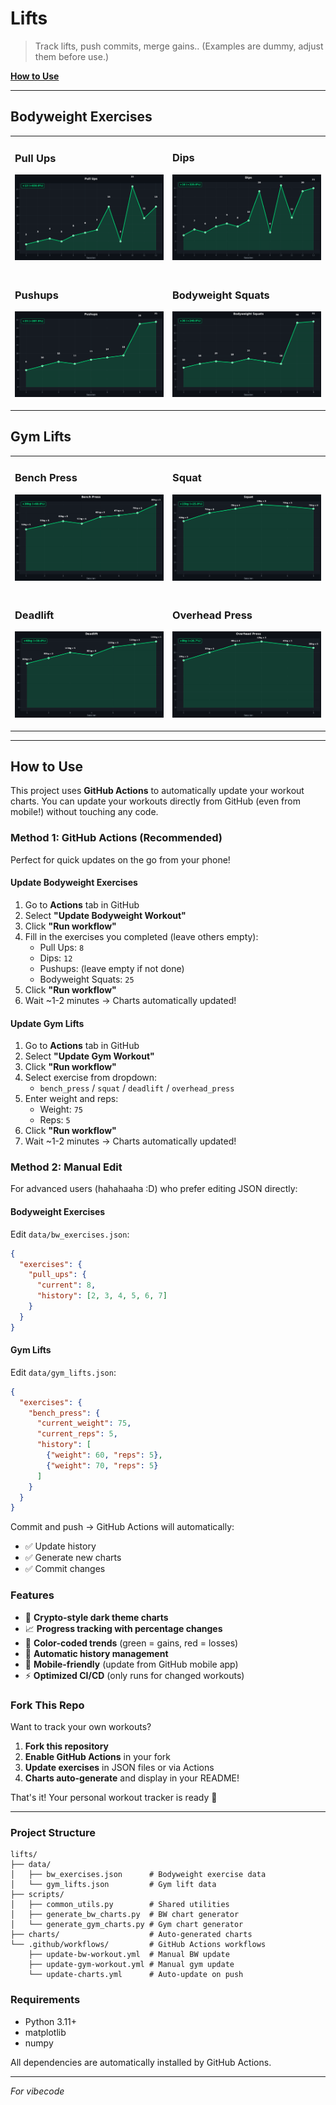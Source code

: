 # Lifts

> Track lifts, push commits, merge gains.. (Examples are dummy, adjust them before use.)

**[How to Use](#how-to-use)**

---

## Bodyweight Exercises

<table>
<tr>
<td width="50%">

### Pull Ups
![Pull Ups](charts/pull_ups_20251017113409.png)

</td>
<td width="50%">

### Dips
![Dips](charts/dips_20251017113409.png)

</td>
</tr>
<tr>
<td width="50%">

### Pushups
![Pushups](charts/pushups_20251017113409.png)

</td>
<td width="50%">

### Bodyweight Squats
![Bodyweight Squats](charts/bodyweight_squats_20251017113409.png)

</td>
</tr>
</table>

## Gym Lifts

<table>
<tr>
<td width="50%">

### Bench Press
![Bench Press](charts/bench_press_20251017112530.png)

</td>
<td width="50%">

### Squat
![Squat](charts/squat_20251017112530.png)

</td>
</tr>
<tr>
<td width="50%">

### Deadlift
![Deadlift](charts/deadlift_20251017112530.png)

</td>
<td width="50%">

### Overhead Press
![Overhead Press](charts/overhead_press_20251017112530.png)

</td>
</tr>
</table>

---

## How to Use

This project uses **GitHub Actions** to automatically update your workout charts. You can update your workouts directly from GitHub (even from mobile!) without touching any code.

### Method 1: GitHub Actions (Recommended)

Perfect for quick updates on the go from your phone!

#### Update Bodyweight Exercises

1. Go to **Actions** tab in GitHub
2. Select **"Update Bodyweight Workout"**
3. Click **"Run workflow"**
4. Fill in the exercises you completed (leave others empty):
   - Pull Ups: `8`
   - Dips: `12`
   - Pushups: (leave empty if not done)
   - Bodyweight Squats: `25`
5. Click **"Run workflow"**
6. Wait ~1-2 minutes → Charts automatically updated!

#### Update Gym Lifts

1. Go to **Actions** tab in GitHub
2. Select **"Update Gym Workout"**
3. Click **"Run workflow"**
4. Select exercise from dropdown:
   - `bench_press` / `squat` / `deadlift` / `overhead_press`
5. Enter weight and reps:
   - Weight: `75`
   - Reps: `5`
6. Click **"Run workflow"**
7. Wait ~1-2 minutes → Charts automatically updated!

### Method 2: Manual Edit

For advanced users (hahahaaha :D) who prefer editing JSON directly:

#### Bodyweight Exercises

Edit `data/bw_exercises.json`:
```json
{
  "exercises": {
    "pull_ups": {
      "current": 8,
      "history": [2, 3, 4, 5, 6, 7]
    }
  }
}
```

#### Gym Lifts

Edit `data/gym_lifts.json`:
```json
{
  "exercises": {
    "bench_press": {
      "current_weight": 75,
      "current_reps": 5,
      "history": [
        {"weight": 60, "reps": 5},
        {"weight": 70, "reps": 5}
      ]
    }
  }
}
```

Commit and push → GitHub Actions will automatically:
- ✅ Update history
- ✅ Generate new charts
- ✅ Commit changes

### Features

- 🌙 **Crypto-style dark theme charts**
- 📈 **Progress tracking with percentage changes**
- 🎨 **Color-coded trends** (green = gains, red = losses)
- 🔄 **Automatic history management**
- 📱 **Mobile-friendly** (update from GitHub mobile app)
- ⚡ **Optimized CI/CD** (only runs for changed workouts)

### Fork This Repo

Want to track your own workouts?

1. **Fork this repository**
2. **Enable GitHub Actions** in your fork
3. **Update exercises** in JSON files or via Actions
4. **Charts auto-generate** and display in your README!

That's it! Your personal workout tracker is ready 💪

---

### Project Structure

```
lifts/
├── data/
│   ├── bw_exercises.json      # Bodyweight exercise data
│   └── gym_lifts.json         # Gym lift data
├── scripts/
│   ├── common_utils.py        # Shared utilities
│   ├── generate_bw_charts.py  # BW chart generator
│   └── generate_gym_charts.py # Gym chart generator
├── charts/                    # Auto-generated charts
└── .github/workflows/         # GitHub Actions workflows
    ├── update-bw-workout.yml  # Manual BW update
    ├── update-gym-workout.yml # Manual gym update
    └── update-charts.yml      # Auto-update on push
```

### Requirements

- Python 3.11+
- matplotlib
- numpy

All dependencies are automatically installed by GitHub Actions.

---

*For vibecode*
